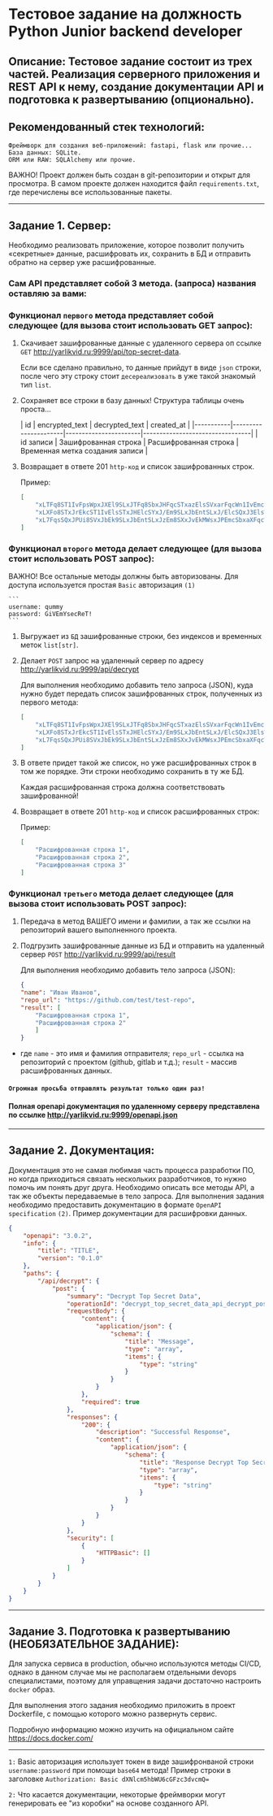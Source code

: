 # Тестовое задание на должность Python Junior backend developer
## Описание: Тестовое задание состоит из трех частей. Реализация серверного приложения и REST API к нему, создание документации API и подготовка к развертыванию (опционально).
## Рекомендованный стек технологий:
```
Фреймворк для создания веб-приложений: fastapi, flask или прочие...
База данных: SQLite.
ORM или RAW: SQLAlchemy или прочие.
```
ВАЖНО! Проект должен быть создан в git-репозитории и открыт для просмотра. В самом проекте должен находится файл `requirements.txt`, где перечислены все использованные пакеты.
____

## Задание 1. Сервер:
Необходимо реализовать приложение, которое позволит получить «секретные» данные, расшифровать их, сохранить в БД и отправить обратно на сервер уже расшифрованные.
### Сам API представляет собой 3 метода. (запроса) названия оставляю за вами:

### Функционал `первого` метода представляет собой следующее (для вызова стоит использовать GET запрос):
1. Скачивает зашифрованные данные с удаленного сервера оп ссылке `GET` http://yarlikvid.ru:9999/api/top-secret-data.

   Если все сделано правильно, то данные прийдут в виде `json` строки, после чего эту строку стоит `десереализовать` в уже такой знакомый тип `list`.

2. Сохраняет все строки в базу данных! Структура таблицы очень проста...

   | id        | encrypted_text       | decrypted_text        | created_at                      |
       |-----------|----------------------|-----------------------|---------------------------------|
   | id записи | Зашифрованная строка | Расшифрованная строка | Временная метка создания записи |

3. Возвращает в ответе 201 `http-код` и список зашифрованных строк.

   Пример:
    ``` JSON
    [
        "xLTFq8ST1IvFpsWpxJXEl9SLxJTFq8SbxJHFqcSTxazElsSVxarFqcWn1IvEmcSbxJ3ElsSexJ7Ui8SaxJ7EnMWoxJTFq8SexazElsSVxarFqcST1IU=",
        "xLXFo8STxJrEkcST1IvElsSTxJHElcSYxJ/Em9SLxJbEntSLxJ/ElcSQxJ3ElsWg1IvEnMSbxJfEm8SQxazEk8SZxJvFqcWnxarFpNSF",
        "xL7FqsSQxJPUi8SVxJbEk9SLxJbEntSLxJzEm8SXxJvEkMWsxJPEmcSbxaXFqcWqxaTUi8WkxJnElsSV1IU="
    ]
    ```

### Функционал `второго` метода делает следующее (для вызова стоит использовать POST запрос):

ВАЖНО! Все остальные методы должны быть авторизованы. Для доступа используется простая `Basic` авторизация `(1)`

    ```
    username: qummy
    password: GiVEmYsecReT!
    ```

1. Выгружает из `БД` зашифрованные строки, без индексов и временных меток `list[str]`.

2. Делает `POST` запрос на удаленный сервер по адресу http://yarlikvid.ru:9999/api/decrypt

   Для выполнения необходимо добавить тело запроса (JSON), куда нужно будет передать список зашифрованных строк, полученных из первого метода:
    ```JSON
    [
        "xLTFq8ST1IvFpsWpxJXEl9SLxJTFq8SbxJHFqcSTxazElsSVxarFqcWn1IvEmcSbxJ3ElsSexJ7Ui8SaxJ7EnMWoxJTFq8SexazElsSVxarFqcST1IU=",
        "xLXFo8STxJrEkcST1IvElsSTxJHElcSYxJ/Em9SLxJbEntSLxJ/ElcSQxJ3ElsWg1IvEnMSbxJfEm8SQxazEk8SZxJvFqcWnxarFpNSF",
        "xL7FqsSQxJPUi8SVxJbEk9SLxJbEntSLxJzEm8SXxJvEkMWsxJPEmcSbxaXFqcWqxaTUi8WkxJnElsSV1IU="
    ]
    ```
3. В ответе придет такой же список, но уже расшифрованных строк в том же порядке. Эти строки необходимо сохранить в ту же БД.

   Каждая расшифрованная строка должна соответствовать зашифрованной!

4. Возвращает в ответе 201 `http-код` и список расшифрованных строк:

   Пример:
    ``` JSON
    [
        "Расшифрованная строка 1",
        "Расшифрованная строка 2",
        "Расшифрованная строка 3"
    ]
    ```

### Функционал `третьего` метода делает следующее (для вызова стоит использовать POST запрос):
1. Передача в метод ВАШЕГО имени и фамилии, а так же ссылки на репозиторий вашего выполненного проекта.

2. Подгрузить зашифрованные данные из БД и отправить на удаленный сервер `POST` http://yarlikvid.ru:9999/api/result

   Для выполнения необходимо добавить тело запроса (JSON):
    ```JSON 
    {
    "name": "Иван Иванов",
    "repo_url": "https://github.com/test/test-repo",
    "result": [
        "Расшифрованная строка 1",
        "Расшифрованная строка 2"
        ]
    }
    ```
- где `name` - это имя и фамилия отправителя; `repo_url` - ссылка на репозиторий с проектом (github, gitlab и т.д.); `result` - массив расшифрованных данных.
#### `Огромная просьба отправлять результат только один раз!`
#### Полная openapi документация по удаленному серверу представлена по ссылке http://yarlikvid.ru:9999/openapi.json
____
## Задание 2. Документация:
Документация это не самая любимая часть процесса разработки ПО, но когда приходиться связать нескольких разработчиков, то нужно помочь им понять друг друга.
Необходимо описать все методы API, а так же объекты передаваемые в тело запроса.
Для выполнения задания необходимо предоставить документацию в формате `OpenAPI specification` `(2)`.
Пример документации для расшифровки данных.
``` JSON
{
    "openapi": "3.0.2",
    "info": {
        "title": "TITLE",
        "version": "0.1.0"
    },
    "paths": {
        "/api/decrypt": {
            "post": {
                "summary": "Decrypt Top Secret Data",
                "operationId": "decrypt_top_secret_data_api_decrypt_post",
                "requestBody": {
                    "content": {
                        "application/json": {
                            "schema": {
                                "title": "Message",
                                "type": "array",
                                "items": {
                                    "type": "string"
                                }
                            }
                        }
                    },
                    "required": true
                },
                "responses": {
                    "200": {
                        "description": "Successful Response",
                        "content": {
                            "application/json": {
                                "schema": {
                                    "title": "Response Decrypt Top Secret Data Api Decrypt Post",
                                    "type": "array",
                                    "items": {
                                        "type": "string"
                                    }
                                }
                            }
                        }
                    }
                },
                "security": [
                    {
                        "HTTPBasic": []
                    }
                ]
            }
        }
    }
}
```
____

## Задание 3. Подготовка к развертыванию (НЕОБЯЗАТЕЛЬНОЕ ЗАДАНИЕ):
Для запуска сервиса в production, обычно используются методы CI/CD, однако в данном случае мы не располагаем отдельными devops специалистами, поэтому для управщения задачи достаточно настроить `docker` образ.

Для выполнения этого задания необходимо приложить в проект Dockerfile, с помощью которого можно развернуть сервис.

Подробную информацию можно изучить на официальном сайте https://docs.docker.com/

____
`1:` Basic авторизация использует токен в виде зашифронваной строки `username:password` при помощи `base64` метода! Пример строки в заголовке `Authorization: Basic dXNlcm5hbWU6cGFzc3dvcmQ=`

`2:` Что касается документации, некоторые фреймворки могут генерировать ее "из коробки" на основе созданного API.